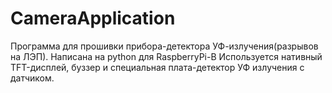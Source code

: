 # CameraApplication

Программа для прошивки прибора-детектора УФ-излучения(разрывов на ЛЭП).
Написана на python для RaspberryPi-B
Используется нативный TFT-дисплей, буззер и специальная плата-детектор УФ излучения с датчиком. 
